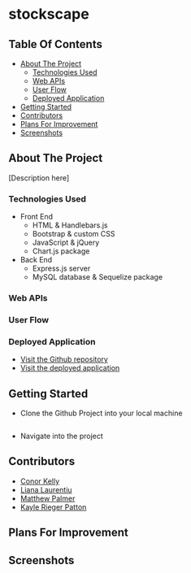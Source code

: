 # stockscape

## Table Of Contents

- [About The Project](#about-the-project)
  - [Technologies Used](#technologies-used)
  - [Web APIs](#web-apis)
  - [User Flow](#user-flows)
  - [Deployed Application](#deployed-application)
- [Getting Started](#getting-started)
- [Contributors](#contributors)
- [Plans For Improvement](#plans-for-improvement)
- [Screenshots](#screenshots)

## About The Project

[Description here]

### Technologies Used

- Front End
  - HTML & Handlebars.js
  - Bootstrap & custom CSS
  - JavaScript & jQuery
  - Chart.js package
- Back End
  - Express.js server
  - MySQL database & Sequelize package

### Web APIs

### User Flow

### Deployed Application

- [Visit the Github repository](https://github.com/lianavaleria15/stockscape)
- [Visit the deployed application]()

## Getting Started

- Clone the Github Project into your local machine

```

```

- Navigate into the project

## Contributors

- [Conor Kelly](https://github.com/conorjkelly96)
- [Liana Laurentiu](https://github.com/lianavaleria15)
- [Matthew Palmer](https://github.com/tigerbath)
- [Kayle Rieger Patton](httpls://github.com/kayleriegerpatton)

## Plans For Improvement

## Screenshots
